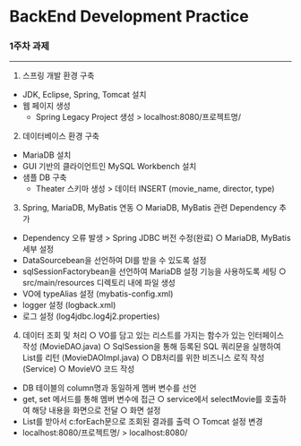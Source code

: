 # BackEnd Development Practice #

### 1주차 과제 ###
---

1. 스프링 개발 환경 구축
 + JDK, Eclipse, Spring, Tomcat 설치
 + 웹 페이지 생성
   + Spring Legacy Project 생성 > localhost:8080/프로젝트명/

2. 데이터베이스 환경 구축
 - MariaDB 설치 
 - GUI 기반의 클라이언트인 MySQL Workbench 설치
 - 샘플 DB 구축 
   - Theater 스키마 생성 > 데이터 INSERT (movie_name, director, type)

3. Spring, MariaDB, MyBatis 연동
 ○ MariaDB, MyBatis 관련 Dependency 추가 
  - Dependency 오류 발생 > Spring JDBC 버전 수정(완료)
 ○ MariaDB, MyBatis 세부 설정
- DataSourcebean을 선언하여 DI를 받을 수 있도록 설정 
- sqlSessionFactorybean을 선언하여 MariaDB 설정 기능을 사용하도록 세팅
 ○ src/main/resources 디렉토리 내에 파일 생성
- VO에 typeAlias 설정 (mybatis-config.xml)
- logger 설정 (logback.xml)
- 로그 설정 (log4jdbc.log4j2.properties)

4. 데이터 조회 및 처리 
 ○ VO를 담고 있는 리스트를 가지는 함수가 있는 인터페이스 작성 (MovieDAO.java)
 ○ SqlSession을 통해 등록된 SQL 쿼리문을 실행하여 List를 리턴 (MovieDAOImpl.java)
 ○ DB처리를 위한 비즈니스 로직 작성 (Service)
 ○ MovieVO 코드 작성
- DB 테이블의 column명과 동일하게 멤버 변수를 선언
- get, set 메서드를 통해 멤버 변수에 접근
 ○ service에서 selectMovie를 호출하여 해당 내용을 화면으로 전달
 ○ 화면 설정
- List를 받아서 c:forEach문으로 조회된 결과를 출력
 ○ Tomcat 설정 변경
- localhost:8080/프로젝트명/ > localhost:8080/
